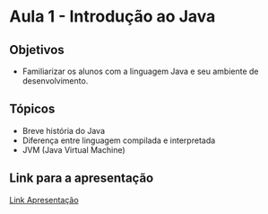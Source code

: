 # Aula 1 - Introdução ao Java

## Objetivos

- Familiarizar os alunos com a linguagem Java e seu ambiente de desenvolvimento.

## Tópicos

- Breve história do Java
- Diferença entre linguagem compilada e interpretada
- JVM (Java Virtual Machine)

## Link para a apresentação

[Link Apresentação](https://docs.google.com/presentation/d/1K_Uf7bFfceBbWazPWKYccMaO7jXg3sV0/edit?usp=sharing&ouid=118051066638103808344&rtpof=true&sd=true)

